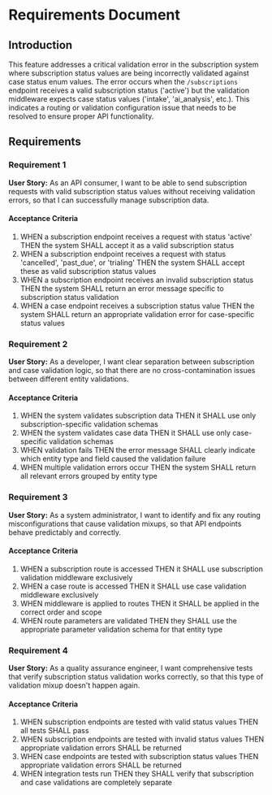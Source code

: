# Requirements Document

## Introduction

This feature addresses a critical validation error in the subscription system where subscription status values are being incorrectly validated against case status enum values. The error occurs when the `/subscriptions` endpoint receives a valid subscription status ('active') but the validation middleware expects case status values ('intake', 'ai_analysis', etc.). This indicates a routing or validation configuration issue that needs to be resolved to ensure proper API functionality.

## Requirements

### Requirement 1

**User Story:** As an API consumer, I want to be able to send subscription requests with valid subscription status values without receiving validation errors, so that I can successfully manage subscription data.

#### Acceptance Criteria

1. WHEN a subscription endpoint receives a request with status 'active' THEN the system SHALL accept it as a valid subscription status
2. WHEN a subscription endpoint receives a request with status 'cancelled', 'past_due', or 'trialing' THEN the system SHALL accept these as valid subscription status values
3. WHEN a subscription endpoint receives an invalid subscription status THEN the system SHALL return an error message specific to subscription status validation
4. WHEN a case endpoint receives a subscription status value THEN the system SHALL return an appropriate validation error for case-specific status values

### Requirement 2

**User Story:** As a developer, I want clear separation between subscription and case validation logic, so that there are no cross-contamination issues between different entity validations.

#### Acceptance Criteria

1. WHEN the system validates subscription data THEN it SHALL use only subscription-specific validation schemas
2. WHEN the system validates case data THEN it SHALL use only case-specific validation schemas
3. WHEN validation fails THEN the error message SHALL clearly indicate which entity type and field caused the validation failure
4. WHEN multiple validation errors occur THEN the system SHALL return all relevant errors grouped by entity type

### Requirement 3

**User Story:** As a system administrator, I want to identify and fix any routing misconfigurations that cause validation mixups, so that API endpoints behave predictably and correctly.

#### Acceptance Criteria

1. WHEN a subscription route is accessed THEN it SHALL use subscription validation middleware exclusively
2. WHEN a case route is accessed THEN it SHALL use case validation middleware exclusively
3. WHEN middleware is applied to routes THEN it SHALL be applied in the correct order and scope
4. WHEN route parameters are validated THEN they SHALL use the appropriate parameter validation schema for that entity type

### Requirement 4

**User Story:** As a quality assurance engineer, I want comprehensive tests that verify subscription status validation works correctly, so that this type of validation mixup doesn't happen again.

#### Acceptance Criteria

1. WHEN subscription endpoints are tested with valid status values THEN all tests SHALL pass
2. WHEN subscription endpoints are tested with invalid status values THEN appropriate validation errors SHALL be returned
3. WHEN case endpoints are tested with subscription status values THEN appropriate validation errors SHALL be returned
4. WHEN integration tests run THEN they SHALL verify that subscription and case validations are completely separate
